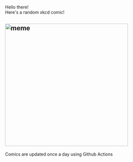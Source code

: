 Hello there! <br>Here's a random xkcd comic!<br>
## <img src="https://imgs.xkcd.com/comics/sibling_in_law.png" alt="meme" width="400"/><br>
Comics are updated once a day using Github Actions